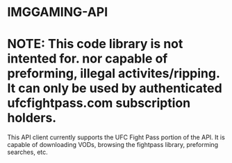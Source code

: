 # IMGGAMING-API
# NOTE: This code library is not intented for. nor capable of preforming, illegal activites/ripping. It can only be used by authenticated ufcfightpass.com subscription holders.

This API client currently supports the UFC Fight Pass portion of the API. It is capable of downloading VODs, browsing the fightpass library, preforming searches, etc. 
